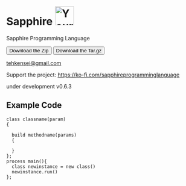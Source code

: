 # Sapphire   <img src="https://encrypted-tbn0.gstatic.com/images?q=tbn:ANd9GcRvjPQ-AVM5M4ZbgJ8bLwIOouK8pREccRvsmNolnKsNBh3JIX9W&s" alt="Your image title" width="50"/>

Sapphire Programming Language

<button> Download the Zip </button> <button> Download the Tar.gz </button> 

tehkensei@gmail.com

Support the project: https://ko-fi.com/sapphireprogramminglanguage

under development v0.6.3

## Example Code
```
class classname(param)
{
  
  build methodname(params)
  {
    
  }
};
process main(){
  class newinstance = new class()
  newinstance.run()
};

